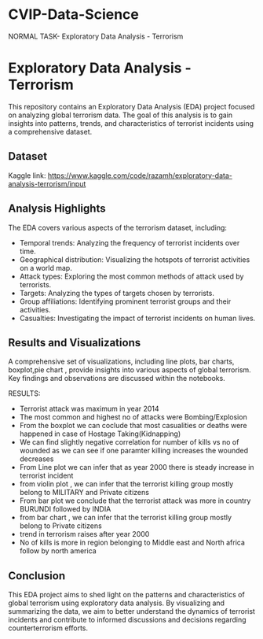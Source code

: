 # CVIP-Data-Science

NORMAL TASK- Exploratory Data Analysis - Terrorism
# Exploratory Data Analysis - Terrorism

This repository contains an Exploratory Data Analysis (EDA) project focused on analyzing global terrorism data. The goal of this analysis is to gain insights into patterns, trends, and characteristics of terrorist incidents using a comprehensive dataset.

## Dataset

Kaggle link: https://www.kaggle.com/code/razamh/exploratory-data-analysis-terrorism/input

## Analysis Highlights

The EDA covers various aspects of the terrorism dataset, including:

- Temporal trends: Analyzing the frequency of terrorist incidents over time.
- Geographical distribution: Visualizing the hotspots of terrorist activities on a world map.
- Attack types: Exploring the most common methods of attack used by terrorists.
- Targets: Analyzing the types of targets chosen by terrorists.
- Group affiliations: Identifying prominent terrorist groups and their activities.
- Casualties: Investigating the impact of terrorist incidents on human lives.

## Results and Visualizations

A comprehensive set of visualizations, including line plots, bar charts, boxplot,pie chart , provide insights into various aspects of global terrorism. Key findings and observations are discussed within the notebooks.

RESULTS:

* Terrorist attack was maximum in year 2014
* The most common and highest no of attacks were Bombing/Explosion
* From the boxplot we can coclude that most casualities or deaths were happened in case of Hostage Taking(Kidnapping)
* We can find slightly negative correlation for number of kills vs no of wounded as we can see if one paramter killing increases the wounded decreases
* From Line plot we can infer that as year 2000 there is steady increase in terrorist incident
* from violin plot , we can infer that the terrorist killing group mostly belong to MILITARY and Private citizens
* From bar plot we conclude that the terrorist attack was more in country BURUNDI followed by INDIA
* from bar chart , we can infer that the terrorist killing group mostly belong to Private citizens
* trend in terrorism raises after year 2000
* No of kills is more in region belonging to Middle east and North africa follow by north america

## Conclusion

This EDA project aims to shed light on the patterns and characteristics of global terrorism using exploratory data analysis. By visualizing and summarizing the data, we aim to better understand the dynamics of terrorist incidents and contribute to informed discussions and decisions regarding counterterrorism efforts.


